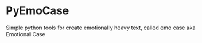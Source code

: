 # PyEmoCase
Simple python tools for create emotionally heavy text, called emo case aka Emotional Case
